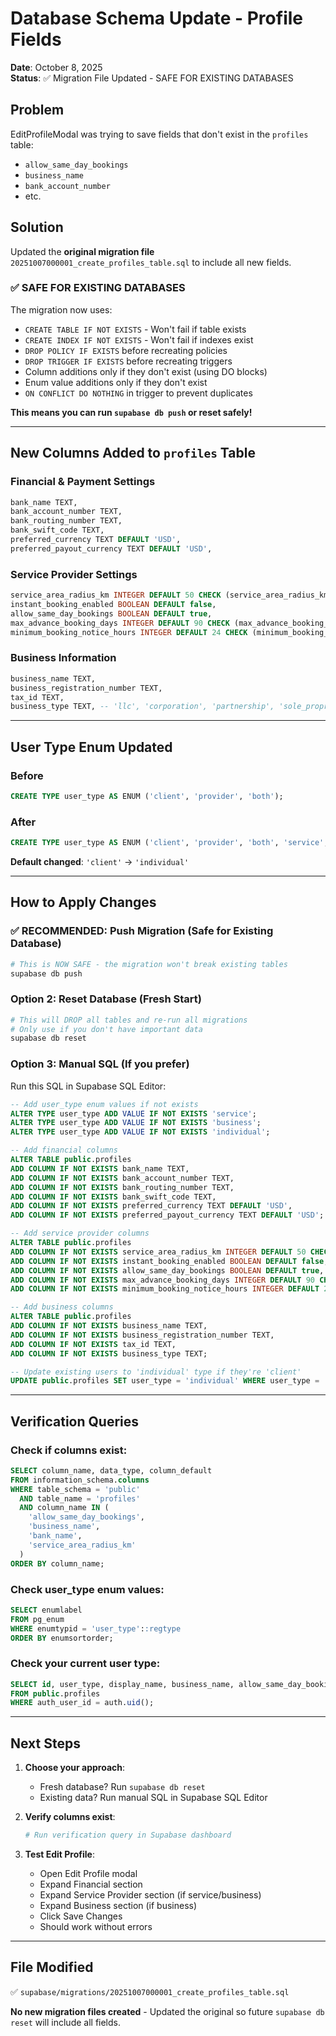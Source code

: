 # Database Schema Update - Profile Fields

**Date**: October 8, 2025  
**Status**: ✅ Migration File Updated - SAFE FOR EXISTING DATABASES

## Problem
EditProfileModal was trying to save fields that don't exist in the `profiles` table:
- `allow_same_day_bookings`
- `business_name`
- `bank_account_number`
- etc.

## Solution
Updated the **original migration file** `20251007000001_create_profiles_table.sql` to include all new fields.

### ✅ SAFE FOR EXISTING DATABASES
The migration now uses:
- `CREATE TABLE IF NOT EXISTS` - Won't fail if table exists
- `CREATE INDEX IF NOT EXISTS` - Won't fail if indexes exist
- `DROP POLICY IF EXISTS` before recreating policies
- `DROP TRIGGER IF EXISTS` before recreating triggers
- Column additions only if they don't exist (using DO blocks)
- Enum value additions only if they don't exist
- `ON CONFLICT DO NOTHING` in trigger to prevent duplicates

**This means you can run `supabase db push` or reset safely!**

---

## New Columns Added to `profiles` Table

### Financial & Payment Settings
```sql
bank_name TEXT,
bank_account_number TEXT,
bank_routing_number TEXT,
bank_swift_code TEXT,
preferred_currency TEXT DEFAULT 'USD',
preferred_payout_currency TEXT DEFAULT 'USD',
```

### Service Provider Settings
```sql
service_area_radius_km INTEGER DEFAULT 50 CHECK (service_area_radius_km >= 0 AND service_area_radius_km <= 500),
instant_booking_enabled BOOLEAN DEFAULT false,
allow_same_day_bookings BOOLEAN DEFAULT true,
max_advance_booking_days INTEGER DEFAULT 90 CHECK (max_advance_booking_days >= 1 AND max_advance_booking_days <= 365),
minimum_booking_notice_hours INTEGER DEFAULT 24 CHECK (minimum_booking_notice_hours >= 0 AND minimum_booking_notice_hours <= 168),
```

### Business Information
```sql
business_name TEXT,
business_registration_number TEXT,
tax_id TEXT,
business_type TEXT, -- 'llc', 'corporation', 'partnership', 'sole_proprietor'
```

---

## User Type Enum Updated

### Before
```sql
CREATE TYPE user_type AS ENUM ('client', 'provider', 'both');
```

### After
```sql
CREATE TYPE user_type AS ENUM ('client', 'provider', 'both', 'service', 'business', 'individual');
```

**Default changed**: `'client'` → `'individual'`

---

## How to Apply Changes

### ✅ RECOMMENDED: Push Migration (Safe for Existing Database)
```bash
# This is NOW SAFE - the migration won't break existing tables
supabase db push
```

### Option 2: Reset Database (Fresh Start)
```bash
# This will DROP all tables and re-run all migrations
# Only use if you don't have important data
supabase db reset
```

### Option 3: Manual SQL (If you prefer)
Run this SQL in Supabase SQL Editor:

```sql
-- Add user_type enum values if not exists
ALTER TYPE user_type ADD VALUE IF NOT EXISTS 'service';
ALTER TYPE user_type ADD VALUE IF NOT EXISTS 'business';
ALTER TYPE user_type ADD VALUE IF NOT EXISTS 'individual';

-- Add financial columns
ALTER TABLE public.profiles 
ADD COLUMN IF NOT EXISTS bank_name TEXT,
ADD COLUMN IF NOT EXISTS bank_account_number TEXT,
ADD COLUMN IF NOT EXISTS bank_routing_number TEXT,
ADD COLUMN IF NOT EXISTS bank_swift_code TEXT,
ADD COLUMN IF NOT EXISTS preferred_currency TEXT DEFAULT 'USD',
ADD COLUMN IF NOT EXISTS preferred_payout_currency TEXT DEFAULT 'USD';

-- Add service provider columns
ALTER TABLE public.profiles
ADD COLUMN IF NOT EXISTS service_area_radius_km INTEGER DEFAULT 50 CHECK (service_area_radius_km >= 0 AND service_area_radius_km <= 500),
ADD COLUMN IF NOT EXISTS instant_booking_enabled BOOLEAN DEFAULT false,
ADD COLUMN IF NOT EXISTS allow_same_day_bookings BOOLEAN DEFAULT true,
ADD COLUMN IF NOT EXISTS max_advance_booking_days INTEGER DEFAULT 90 CHECK (max_advance_booking_days >= 1 AND max_advance_booking_days <= 365),
ADD COLUMN IF NOT EXISTS minimum_booking_notice_hours INTEGER DEFAULT 24 CHECK (minimum_booking_notice_hours >= 0 AND minimum_booking_notice_hours <= 168);

-- Add business columns
ALTER TABLE public.profiles
ADD COLUMN IF NOT EXISTS business_name TEXT,
ADD COLUMN IF NOT EXISTS business_registration_number TEXT,
ADD COLUMN IF NOT EXISTS tax_id TEXT,
ADD COLUMN IF NOT EXISTS business_type TEXT;

-- Update existing users to 'individual' type if they're 'client'
UPDATE public.profiles SET user_type = 'individual' WHERE user_type = 'client';
```

---

## Verification Queries

### Check if columns exist:
```sql
SELECT column_name, data_type, column_default
FROM information_schema.columns
WHERE table_schema = 'public' 
  AND table_name = 'profiles'
  AND column_name IN (
    'allow_same_day_bookings',
    'business_name',
    'bank_name',
    'service_area_radius_km'
  )
ORDER BY column_name;
```

### Check user_type enum values:
```sql
SELECT enumlabel 
FROM pg_enum 
WHERE enumtypid = 'user_type'::regtype
ORDER BY enumsortorder;
```

### Check your current user type:
```sql
SELECT id, user_type, display_name, business_name, allow_same_day_bookings
FROM public.profiles
WHERE auth_user_id = auth.uid();
```

---

## Next Steps

1. **Choose your approach**:
   - Fresh database? Run `supabase db reset`
   - Existing data? Run manual SQL in Supabase SQL Editor

2. **Verify columns exist**:
   ```bash
   # Run verification query in Supabase dashboard
   ```

3. **Test Edit Profile**:
   - Open Edit Profile modal
   - Expand Financial section
   - Expand Service Provider section (if service/business)
   - Expand Business section (if business)
   - Click Save Changes
   - Should work without errors

---

## File Modified

✅ `supabase/migrations/20251007000001_create_profiles_table.sql`

**No new migration files created** - Updated the original so future `supabase db reset` will include all fields.

